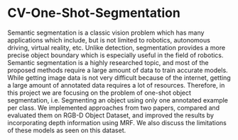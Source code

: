# CV-One-Shot-Segmentation
Semantic segmentation is a classic vision problem which has many applications which include, but is not limited to robotics, autonomous driving, virtual reality, etc. Unlike detection, segmentation provides a more precise object boundary which is especially useful in the field of robotics. Semantic segmentation is a highly researched topic, and most of the proposed methods require a large amount of data to train accurate models. While getting image data is not very difficult because of the internet, getting a large amount of annotated data requires a lot of resources. Therefore, in this project we are focusing on the problem of one-shot object segmentation, i.e. Segmenting an object using only one annotated example per class. We implemented approaches from two papers, compared and evaluated them on RGB-D Object Dataset, and improved the results by incorporating depth information using MRF. We also discuss the limitations of these models as seen on this dataset.
